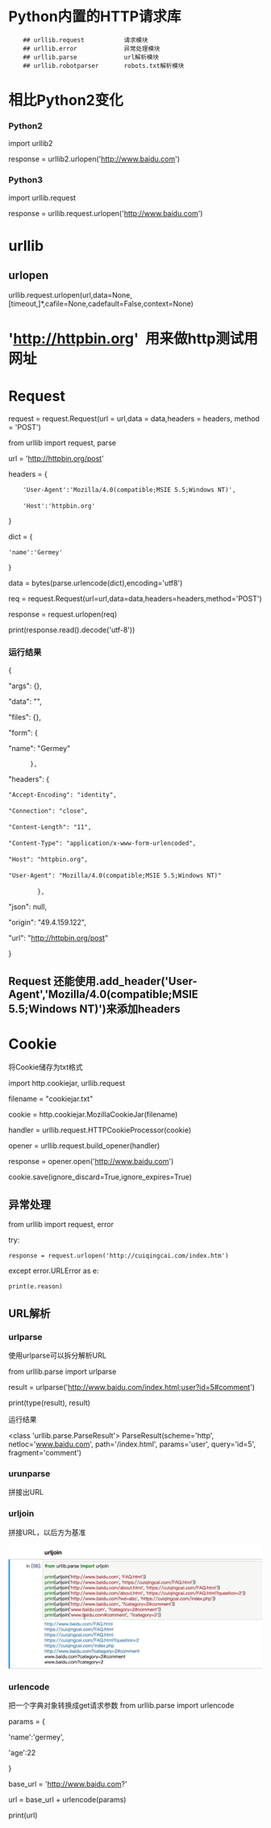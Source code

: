 # Python内置的HTTP请求库
        ## urllib.request           请求模块
        ## urllib.error             异常处理模块
        ## urllib.parse             url解析模块
        ## urllib.robotparser       robots.txt解析模块

# 相比Python2变化

### Python2

import urllib2

response = urllib2.urlopen('http://www.baidu.com')

### Python3

import urllib.request

response = urllib.request.urlopen('http://www.baidu.com')

# urllib
## urlopen
urllib.request.urlopen(url,data=None,[timeout,]*,cafile=None,cadefault=False,context=None)


# 'http://httpbin.org'  用来做http测试用网址


# Request
request = request.Request(url = url,data = data,headers = headers, method = 'POST')


from urllib import request, parse


url = 'http://httpbin.org/post'

headers = {

        'User-Agent':'Mozilla/4.0(compatible;MSIE 5.5;Windows NT)',
        
        'Host':'httpbin.org'

}

dict = {
    
    'name':'Germey'

}

data = bytes(parse.urlencode(dict),encoding='utf8')

req = request.Request(url=url,data=data,headers=headers,method='POST')

response = request.urlopen(req)

print(response.read().decode('utf-8'))


### 运行结果

{
  
  "args": {}, 
  
  "data": "", 
  
  "files": {}, 
  
  "form": {
  
   "name": "Germey"
  
          }, 
  
  "headers": {
    
    "Accept-Encoding": "identity", 
    
    "Connection": "close", 
    
    "Content-Length": "11", 
    
    "Content-Type": "application/x-www-form-urlencoded", 
    
    "Host": "httpbin.org", 
    
    "User-Agent": "Mozilla/4.0(compatible;MSIE 5.5;Windows NT)"
  
            },
 
  "json": null, 
  
  "origin": "49.4.159.122", 
  
  "url": "http://httpbin.org/post"

}




## Request 还能使用.add_header('User-Agent','Mozilla/4.0(compatible;MSIE 5.5;Windows NT)')来添加headers

# Cookie

将Cookie储存为txt格式

import http.cookiejar, urllib.request

filename = "cookiejar.txt"

cookie = http.cookiejar.MozillaCookieJar(filename)

handler = urllib.request.HTTPCookieProcessor(cookie)

opener = urllib.request.build_opener(handler)

response = opener.open('http://www.baidu.com')

cookie.save(ignore_discard=True,ignore_expires=True)

## 异常处理

from urllib import request, error

try:

    response = request.urlopen('http://cuiqingcai.com/index.htm')
    
except error.URLError as e:
    
    print(e.reason)
    
## URL解析

### urlparse
使用urlparse可以拆分解析URL

from urllib.parse import urlparse


result = urlparse('http://www.baidu.com/index.html;user?id=5#comment')

print(type(result), result)

运行结果

<class 'urllib.parse.ParseResult'> ParseResult(scheme='http', netloc='www.baidu.com', path='/index.html', params='user', query='id=5', fragment='comment')


### urunparse
拼接出URL

### urljoin
拼接URL，以后方为基准

![Urljoin](https://github.com/fabiokilling/Git/blob/master/Files/Urljoin.png)

### urlencode
把一个字典对象转换成get请求参数
from urllib.parse import urlencode

params = {
  
  'name':'germey',

  'age':22

}

base_url = 'http://www.baidu.com?'

url = base_url + urlencode(params)

print(url)
